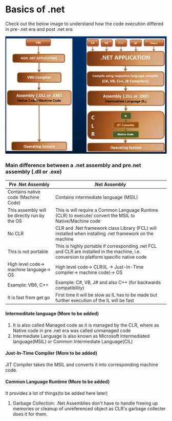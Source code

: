 # Basics of .net

Check out the below image to understand how the code execution differed in pre-.net era and post .net era

![comparison between pre-post .net code execution](/images/prepostdotnet.jpg)

### Main difference between a .net assembly and pre.net assembly (.dll or .exe)

| Pre .Net Assembly                            | .Net Assembly                                                                                                                            |
| -------------------------------------------- | ---------------------------------------------------------------------------------------------------------------------------------------- |
| Contains native code (Machine Code)          | Contains intermediate language (MSIL)                                                                                                    |
| This assembly will be directly run by the OS | This is will require a Common Language Runtime (CLR) to execute/ convert the MSIL to Native/Machine code                                 |
| No CLR                                       | CLR and .Net framework class Library (FCL) will installed when installing .net framework on the machine                                  |
| This is not portable                         | This is highly portable if corresponding .net FCL and CLR are installed in the machine, i.e. conversion to platform specific native code |
| High level code-> machine language-> OS      | High level code-> CLR(IL -> Just-In-Time compiler-> machine code)-> OS                                                                   |
| Example: VB6, C++                            | Example: C#, VB, J# and also C++ (for backwards compatibility)                                                                           |
| It is fast from get go                       | First time it will be slow as IL has to be made but further execution of the IL will be fast                                             |

#### Intermeditate language (More to be added)

1. It is also called Managed code as it is managed by the CLR, where as Native code in pre .net era was called unmanaged code
2. Intermediate Language is also known as Microsoft Intermediated language(MSIL) or Common Intermediate Language(CIL)

#### Just-In-Time Compiler (More to be added)

JIT Compiler takes the MSIL and converts it into corresponding machine code.

#### Common Language Runtime (More to be added)

It provides a lot of things(to be added here later)

1. Garbage Collection: .Net Assemblies don't have to handle freeing up memories or cleanup of unreferenced object as CLR's garbage collecter does it for them.
